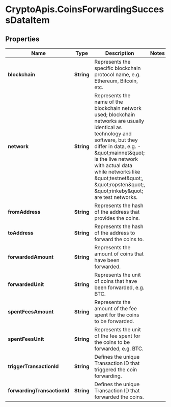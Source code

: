 # CryptoApis.CoinsForwardingSuccessDataItem

## Properties

Name | Type | Description | Notes
------------ | ------------- | ------------- | -------------
**blockchain** | **String** | Represents the specific blockchain protocol name, e.g. Ethereum, Bitcoin, etc. | 
**network** | **String** | Represents the name of the blockchain network used; blockchain networks are usually identical as technology and software, but they differ in data, e.g. - \&quot;mainnet\&quot; is the live network with actual data while networks like \&quot;testnet\&quot;, \&quot;ropsten\&quot;, \&quot;rinkeby\&quot; are test networks. | 
**fromAddress** | **String** | Represents the hash of the address that provides the coins. | 
**toAddress** | **String** | Represents the hash of the address to forward the coins to. | 
**forwardedAmount** | **String** | Represents the amount of coins that have been forwarded. | 
**forwardedUnit** | **String** | Represents the unit of coins that have been forwarded, e.g. BTC. | 
**spentFeesAmount** | **String** | Represents the amount of the fee spent for the coins to be forwarded. | 
**spentFeesUnit** | **String** | Represents the unit of the fee spent for the coins to be forwarded, e.g. BTC. | 
**triggerTransactionId** | **String** | Defines the unique Transaction ID that triggered the coin forwarding. | 
**forwardingTransactionId** | **String** | Defines the unique Transaction ID that forwarded the coins. | 



